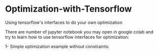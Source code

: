 # Optimization-with-Tensorflow
Using tensorflow's interfaces to do your own optimization

There are number of jupyter notebook you may open in google colab and try to learn how to use tensorflow interfaces for optimization:

1- Simple optimization example without constraints: 
